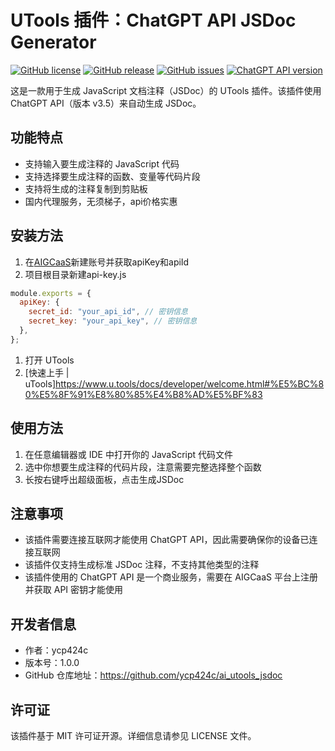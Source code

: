 # UTools 插件：ChatGPT API JSDoc Generator

[![GitHub license](https://img.shields.io/github/license/ycp424c/ai_utools_jsdoc.svg)](https://github.com/ycp424c/ai_utools_jsdoc/blob/master/LICENSE)
[![GitHub release](https://img.shields.io/github/release/ycp424c/ai_utools_jsdoc.svg)](https://github.com/ycp424c/ai_utools_jsdoc/releases/)
[![GitHub issues](https://img.shields.io/github/issues/ycp424c/ai_utools_jsdoc.svg)](https://github.com/ycp424c/ai_utools_jsdoc/issues)
[![ChatGPT API version](https://img.shields.io/badge/ChatGPT%20API-v3.5-blue)](https://openai.com/api/chat/)

这是一款用于生成 JavaScript 文档注释（JSDoc）的 UTools 插件。该插件使用 ChatGPT API（版本 v3.5）来自动生成 JSDoc。

## 功能特点

- 支持输入要生成注释的 JavaScript 代码
- 支持选择要生成注释的函数、变量等代码片段
- 支持将生成的注释复制到剪贴板
- 国内代理服务，无须梯子，api价格实惠

## 安装方法

1. 在[AIGCaaS](https://www.aigcaas.cn/)新建账号并获取apiKey和apiId
1. 项目根目录新建api-key.js
```javascript
module.exports = {
  apiKey: {
    secret_id: "your_api_id", // 密钥信息
    secret_key: "your_api_key", // 密钥信息
  },
};
```
1. 打开 UTools
1. [快速上手 | uTools]https://www.u.tools/docs/developer/welcome.html#%E5%BC%80%E5%8F%91%E8%80%85%E4%B8%AD%E5%BF%83

## 使用方法

1. 在任意编辑器或 IDE 中打开你的 JavaScript 代码文件
2. 选中你想要生成注释的代码片段，注意需要完整选择整个函数
3. 长按右键呼出超级面板，点击生成JSDoc

## 注意事项

- 该插件需要连接互联网才能使用 ChatGPT API，因此需要确保你的设备已连接互联网
- 该插件仅支持生成标准 JSDoc 注释，不支持其他类型的注释
- 该插件使用的 ChatGPT API 是一个商业服务，需要在 AIGCaaS 平台上注册并获取 API 密钥才能使用

## 开发者信息

- 作者：ycp424c
- 版本号：1.0.0
- GitHub 仓库地址：https://github.com/ycp424c/ai_utools_jsdoc

## 许可证

该插件基于 MIT 许可证开源。详细信息请参见 LICENSE 文件。